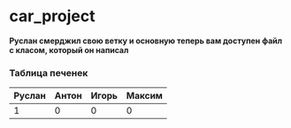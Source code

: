 # car_project
**Руслан смерджил свою ветку и основную теперь вам доступен файл с класом, который он написал**


### Таблица печенек


| Руслан | Антон | Игорь | Максим |
| --- | --- | --- | --- |
| 1 | 0 | 0 | 0 |

